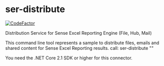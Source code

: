 # ser-distribute
[![CodeFactor](https://www.codefactor.io/repository/github/senseexcel/ser-distribute-nuget/badge)](https://www.codefactor.io/repository/github/senseexcel/ser-distribute-nuget)

Distribution Service for Sense Excel Reporting Engine (File, Hub, Mail)

This command line tool represents a sample to distribute files, emails and shared content for Sense Excel Reporting results.
call: ser-distribute "<path to result json files>"

You need the .NET Core 2.1 SDK or higher for this connector.
